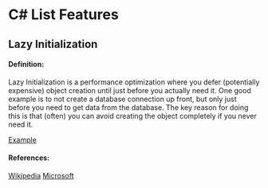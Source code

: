 # C# List Features

## Lazy Initialization

#### Definition: 
Lazy Initialization is a performance optimization where you defer (potentially expensive) object creation until just before you actually need it. One good example is to not create a database connection up front, but only just before you need to get data from the database. The key reason for doing this is that (often) you can avoid creating the object completely if you never need it.

[Example](https://github.com/MfaXyz/Unity-Advanced-Engineering-Guide/blob/main/CSharpFeatures/LazyExample.cs)

#### References:
[Wikipedia](https://en.wikipedia.org/wiki/Lazy_initialization)
[Microsoft](https://learn.microsoft.com/en-us/dotnet/framework/performance/lazy-initialization)
